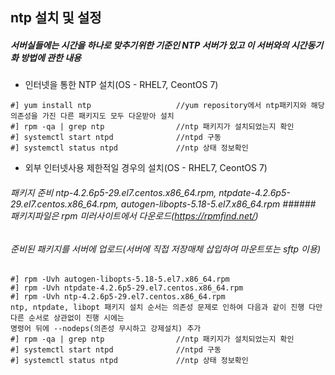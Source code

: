 ## ntp 설치 및 설정
##### 서버실들에는 시간을 하나로 맞추기위한 기준인 NTP 서버가 있고 이 서버와의 시간동기화 방법에 관한 내용
- 인터넷을 통한 NTP 설치(OS - RHEL7, CeontOS 7)
``` 
#] yum install ntp                   //yum repository에서 ntp패키지와 해당 의존성을 가진 다른 패키지도 모두 다운받아 설치
#] rpm -qa | grep ntp                //ntp 패키지가 설치되었는지 확인
#] systemctl start ntpd              //ntpd 구동
#] systemctl status ntpd             //ntp 상태 정보확인
```
- 외부 인터넷사용 제한적일 경우의 설치(OS - RHEL7, CeontOS 7)  
###### 패키지 준비 ntp-4.2.6p5-29.el7.centos.x86_64.rpm, ntpdate-4.2.6p5-29.el7.centos.x86_64.rpm, autogen-libopts-5.18-5.el7.x86_64.rpm   ###### 패키지파일은 rpm 미러사이트에서 다운로드(https://rpmfind.net/)
###### 준비된 패키지를 서버에 업로드(서버에 직접 저장매체 삽입하여 마운트또는 sftp 이용)
```
#] rpm -Uvh autogen-libopts-5.18-5.el7.x86_64.rpm  
#] rpm -Uvh ntpdate-4.2.6p5-29.el7.centos.x86_64.rpm
#] rpm -Uvh ntp-4.2.6p5-29.el7.centos.x86_64.rpm
ntp, ntpdate, libopt 패키지 설치 순서는 의존성 문제로 인하여 다음과 같이 진행 다만 다른 순서로 상관없이 진행 시에는  
명령어 뒤에 --nodeps(의존성 무시하고 강제설치) 추가
#] rpm -qa | grep ntp                //ntp 패키지가 설치되었는지 확인
#] systemctl start ntpd              //ntpd 구동
#] systemctl status ntpd             //ntp 상태 정보확인
```

